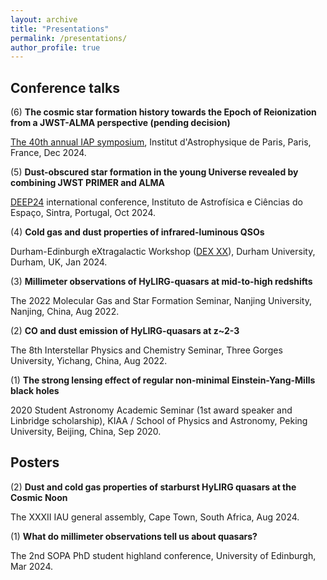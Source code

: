 ```yaml
---
layout: archive
title: "Presentations"
permalink: /presentations/
author_profile: true
---
```


Conference talks
-----
(6) **The cosmic star formation history towards the Epoch of Reionization from a JWST-ALMA perspective (pending decision)**

[The 40th annual IAP symposium](https://iapsymposium2024.sciencesconf.org/), Institut d'Astrophysique de Paris, Paris, France, Dec 2024.

(5) **Dust-obscured star formation in the young Universe revealed by combining JWST PRIMER and ALMA**

[DEEP24](https://deep24.org/) international conference, Instituto de Astrofísica e Ciências do Espaço, Sintra, Portugal, Oct 2024.

(4) **Cold gas and dust properties of infrared-luminous QSOs**

Durham-Edinburgh eXtragalactic Workshop ([DEX XX](https://sites.google.com/view/dexxxworkshop/home)), Durham University, Durham, UK, Jan 2024.

(3) **Millimeter observations of HyLIRG-quasars at mid-to-high redshifts**

The 2022 Molecular Gas and Star Formation Seminar, Nanjing University, Nanjing, China, Aug 2022.

(2) **CO and dust emission of HyLIRG-quasars at z~2-3**

The 8th Interstellar Physics and Chemistry Seminar, Three Gorges University, Yichang, China, Aug 2022.

(1) **The strong lensing effect of regular non-minimal Einstein-Yang-Mills black holes**

2020 Student Astronomy Academic Seminar (1st award speaker and Linbridge scholarship), KIAA / School of Physics and Astronomy, Peking University, Beijing, China, Sep 2020.

Posters
-----
(2) **Dust and cold gas properties of starburst HyLIRG quasars at the Cosmic Noon**

The XXXII IAU general assembly, Cape Town, South Africa, Aug 2024.

(1) **What do millimeter observations tell us about quasars?**

The 2nd SOPA PhD student highland conference, University of Edinburgh, Mar 2024.
